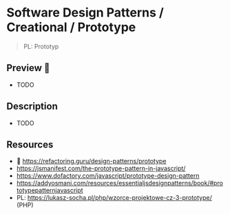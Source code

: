 # Software Design Patterns / Creational / Prototype

> PL: Prototyp

## Preview 🎉

- TODO

## Description

- TODO

## Resources

- 🚀 <https://refactoring.guru/design-patterns/prototype>
- <https://jsmanifest.com/the-prototype-pattern-in-javascript/>
- <https://www.dofactory.com/javascript/prototype-design-pattern>
- <https://addyosmani.com/resources/essentialjsdesignpatterns/book/#prototypepatternjavascript>
- PL: <https://lukasz-socha.pl/php/wzorce-projektowe-cz-3-prototype/> (PHP)
